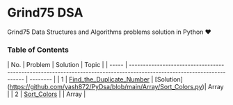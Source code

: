 # Grind75 DSA
Grind75 Data Structures and Algorithms problems solution in Python ❤


### Table of Contents

|  No.  |                                           Problem                    |              Solution                           |   Topic   | 
| ----- | ---------------------------------------------------------------------------------------------------------------------- | -------- |
|  1    | [Find_the_Duplicate_Number](https://leetcode.com/problems/3sum)                | [Solution] 
                                                                                          (https://github.com/yash872/PyDsa/blob/main/Array/Sort_Colors.py)|  Array   |
|  2    | [Sort_Colors](https://github.com/yash872/PyDsa/blob/main/Array/Sort_Colors.py) |                                        |  Array   |
